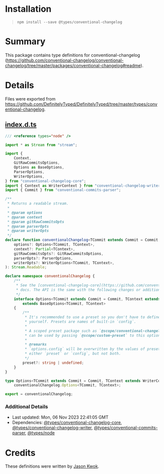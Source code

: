 # Installation
> `npm install --save @types/conventional-changelog`

# Summary
This package contains type definitions for conventional-changelog (https://github.com/conventional-changelog/conventional-changelog/tree/master/packages/conventional-changelog#readme).

# Details
Files were exported from https://github.com/DefinitelyTyped/DefinitelyTyped/tree/master/types/conventional-changelog.
## [index.d.ts](https://github.com/DefinitelyTyped/DefinitelyTyped/tree/master/types/conventional-changelog/index.d.ts)
````ts
/// <reference types="node" />

import * as Stream from "stream";

import {
    Context,
    GitRawCommitsOptions,
    Options as BaseOptions,
    ParserOptions,
    WriterOptions,
} from "conventional-changelog-core";
import { Context as WriterContext } from "conventional-changelog-writer";
import { Commit } from "conventional-commits-parser";

/**
 * Returns a readable stream.
 *
 * @param options
 * @param context
 * @param gitRawCommitsOpts
 * @param parserOpts
 * @param writerOpts
 */
declare function conventionalChangelog<TCommit extends Commit = Commit, TContext extends WriterContext = Context>(
    options?: Options<TCommit, TContext>,
    context?: Partial<TContext>,
    gitRawCommitsOpts?: GitRawCommitsOptions,
    parserOpts?: ParserOptions,
    writerOpts?: WriterOptions<TCommit, TContext>,
): Stream.Readable;

declare namespace conventionalChangelog {
    /**
     * See the [conventional-changelog-core](https://github.com/conventional-changelog/conventional-changelog/tree/master/packages/conventional-changelog-core)
     * docs. The API is the same with the following changes or additions:
     */
    interface Options<TCommit extends Commit = Commit, TContext extends WriterContext = WriterContext>
        extends BaseOptions<TCommit, TContext>
    {
        /**
         * It's recommended to use a preset so you don't have to define everything
         * yourself. Presets are names of built-in `config`.
         *
         * A scoped preset package such as `@scope/conventional-changelog-custom-preset`
         * can be used by passing `@scope/custom-preset` to this option.
         *
         * @remarks
         * `options.config` will be overwritten by the values of preset. You should use
         * either `preset` or `config`, but not both.
         */
        preset?: string | undefined;
    }
}

type Options<TCommit extends Commit = Commit, TContext extends WriterContext = WriterContext> =
    conventionalChangelog.Options<TCommit, TContext>;

export = conventionalChangelog;

````

### Additional Details
 * Last updated: Mon, 06 Nov 2023 22:41:05 GMT
 * Dependencies: [@types/conventional-changelog-core](https://npmjs.com/package/@types/conventional-changelog-core), [@types/conventional-changelog-writer](https://npmjs.com/package/@types/conventional-changelog-writer), [@types/conventional-commits-parser](https://npmjs.com/package/@types/conventional-commits-parser), [@types/node](https://npmjs.com/package/@types/node)

# Credits
These definitions were written by [Jason Kwok](https://github.com/JasonHK).
